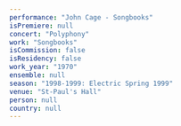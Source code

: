 ```yaml
---
performance: "John Cage - Songbooks"
isPremiere: null
concert: "Polyphony"
work: "Songbooks"
isCommission: false
isResidency: false
work_year: "1970"
ensemble: null
season: "1998-1999: Electric Spring 1999"
venue: "St-Paul's Hall"
person: null
country: null
---
```


